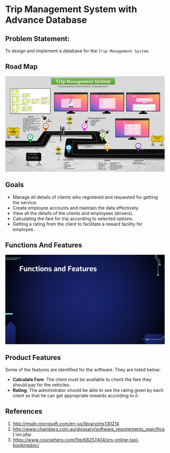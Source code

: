 # Trip Management System with Advance Database

## Problem Statement: 
To design and implement a database for the `Trip Management System`.

## Road Map
<img src="./doc/img/POSTER.PNG" alter="Trip Management Poster" align="center" width="auto" height="auto" >

## Goals
- Manage all details of clients who registered and requested for getting the service.   
- Create employee accounts and maintain the data effectively.   
- View all the details of the clients and employees (drivers). 
- Calculating the fare for trip according to selected options.
- Getting a rating from the client to facilitate a reward facility for employee. 

## Functions And Features
<img src="./doc/img/Functions-And-Features.gif" alter="Trip Management Poster" align="center" width="auto" height="auto" >

## Product Features
Some of the features are identified for the software. They are listed below:
- **Calculate Fare**: The client must be available to check the fare they should pay for
the vehicles.
- **Rating**: The administrator should be able to see the rating given by each client so
that he can get appropriate rewards according to it.

## References
1. http://msdn.microsoft.com/en-us/library/ms130214
1. http://www.chambers.com.au/glossary/software_requirements_specificat ion.php
1. https://www.coursehero.com/file/68257404/srs-online-taxi-bookingdoc/